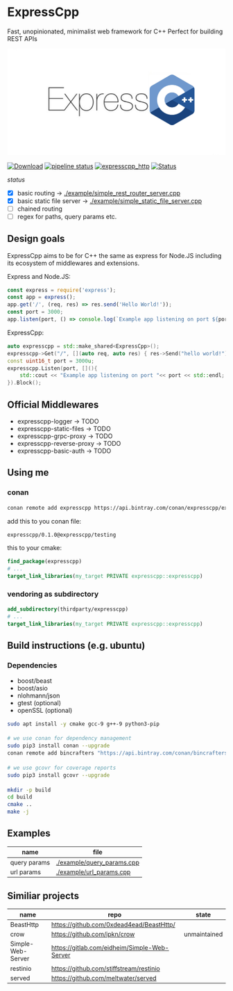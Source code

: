 # ExpressCpp

Fast, unopinionated, minimalist web framework for C++
Perfect for building REST APIs

![Logo of ExpressCpp](./doc/logo_expresscpp.png)


[![Download](https://api.bintray.com/packages/expresscpp/expresscpp/expresscpp%3Aexpresscpp/images/download.svg)](https://bintray.com/expresscpp/expresscpp/expresscpp%3Aexpresscpp/_latestVersion)
[![pipeline status](https://gitlab.com/expresscpp/expresscpp/badges/master/pipeline.svg)](https://gitlab.com/expresscpp/expresscpp/commits/master)
[![expresscpp_http](https://gitlab.com/expresscpp/expresscpp/badges/master/coverage.svg?job=test:linux:gcc9)](https://gitlab.com/expresscpp/expresscpp/commits/)
[![Status](https://img.shields.io/badge/quality-alpha-red)](https://img.shields.io/badge/quality-alpha-red)

*status*

- [x] basic routing -> [./example/simple_rest_router_server.cpp](./example/simple_rest_router_server.cpp)
- [x] basic static file server -> [./example/simple_static_file_server.cpp](./example/simple_static_file_server.cpp)
- [ ] chained routing
- [ ] regex for paths, query params etc.

## Design goals

ExpressCpp aims to be for C++ the same as express for Node.JS including its ecosystem of middlewares and extensions.

Express and Node.JS:

```js
const express = require('express');
const app = express();
app.get('/', (req, res) => res.send('Hello World!'));
const port = 3000;
app.listen(port, () => console.log(`Example app listening on port ${port}!`));
```

ExpressCpp:

```cpp
auto expresscpp = std::make_shared<ExpressCpp>();
expresscpp->Get("/", [](auto req, auto res) { res->Send("hello world!") });
const uint16_t port = 3000u;
expresscpp.Listen(port, [](){
    std::cout << "Example app listening on port "<< port << std::endl;
}).Block();
```

## Official Middlewares

- expresscpp-logger -> TODO
- expresscpp-static-files -> TODO
- expresscpp-grpc-proxy -> TODO
- expresscpp-reverse-proxy -> TODO
- expresscpp-basic-auth -> TODO

## Using me

### conan

```bash
conan remote add expresscpp https://api.bintray.com/conan/expresscpp/expresscpp/
```

add this to you conan file:

```txt
expresscpp/0.1.0@expresscpp/testing
```

this to your cmake:

```cmake
find_package(expresscpp)
# ...
target_link_libraries(my_target PRIVATE expresscpp::expresscpp)
```

### vendoring as subdirectory

```cmake
add_subdirectory(thirdparty/expresscpp)
# ...
target_link_libraries(my_target PRIVATE expresscpp::expresscpp)
```

## Build instructions (e.g. ubuntu)

### Dependencies

- boost/beast
- boost/asio
- nlohmann/json
- gtest (optional)
- openSSL (optional)

```bash
sudo apt install -y cmake gcc-9 g++-9 python3-pip

# we use conan for dependency management
sudo pip3 install conan --upgrade
conan remote add bincrafters "https://api.bintray.com/conan/bincrafters/public-conan"

# we use gcovr for coverage reports
sudo pip3 install gcovr --upgrade

mkdir -p build
cd build
cmake ..
make -j
```

## Examples


| name         | file                                                     |
|--------------|----------------------------------------------------------|
| query params | [./example/query_params.cpp](./example/query_params.cpp) |
| url params   | [./example/url_params.cpp](./example/url_params.cpp)     |


## Similiar projects

| name              | repo                                         | state        |
|-------------------|----------------------------------------------|--------------|
| BeastHttp         | https://github.com/0xdead4ead/BeastHttp/     |              |
| crow              | https://github.com/ipkn/crow                 | unmaintained |
| Simple-Web-Server | https://gitlab.com/eidheim/Simple-Web-Server |              |
| restinio          | https://github.com/stiffstream/restinio      |              |
| served            | https://github.com/meltwater/served          |              |
